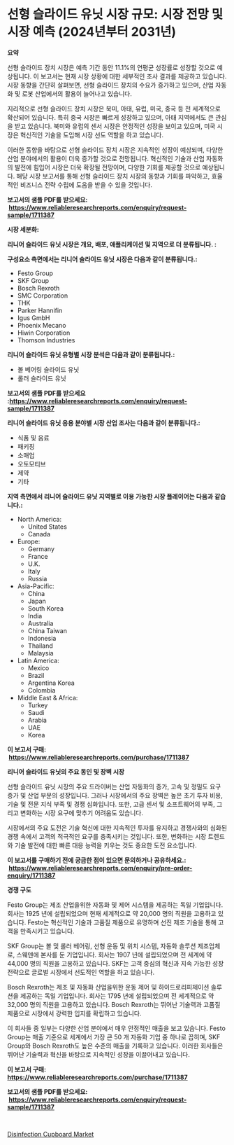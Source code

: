 <p><h1>선형 슬라이드 유닛 시장 규모: 시장 전망 및 시장 예측 (2024년부터 2031년)</h1></p><p><strong>요약</strong></p>
<p><p>선형 슬라이드 장치 시장은 예측 기간 동안 11.1%의 연평균 성장률로 성장할 것으로 예상됩니다. 이 보고서는 현재 시장 상황에 대한 세부적인 조사 결과를 제공하고 있습니다. 시장 동향을 간단히 살펴보면, 선형 슬라이드 장치의 수요가 증가하고 있으며, 산업 자동화 및 로봇 산업에서의 활용이 늘어나고 있습니다.</p><p>지리적으로 선형 슬라이드 장치 시장은 북미, 아태, 유럽, 미국, 중국 등 전 세계적으로 확산되어 있습니다. 특히 중국 시장은 빠르게 성장하고 있으며, 아태 지역에서도 큰 관심을 받고 있습니다. 북미와 유럽의 센서 시장은 안정적인 성장을 보이고 있으며, 미국 시장은 혁신적인 기술을 도입해 시장 선도 역할을 하고 있습니다.</p><p>이러한 동향을 바탕으로 선형 슬라이드 장치 시장은 지속적인 성장이 예상되며, 다양한 산업 분야에서의 활용이 더욱 증가할 것으로 전망됩니다. 혁신적인 기술과 산업 자동화의 발전에 힘입어 시장은 더욱 확장될 전망이며, 다양한 기회를 제공할 것으로 예상됩니다. 해당 시장 보고서를 통해 선형 슬라이드 장치 시장의 동향과 기회를 파악하고, 효율적인 비즈니스 전략 수립에 도움을 받을 수 있을 것입니다.</p></p>
<p><strong>보고서의 샘플 PDF를 받으세요: &nbsp;<a href="https://www.reliableresearchreports.com/enquiry/request-sample/1711387">https://www.reliableresearchreports.com/enquiry/request-sample/1711387</a></strong></p>
<p><strong>시장 세분화:</strong></p>
<p><strong> 리니어 슬라이드 유닛 시장은 개요, 배포, 애플리케이션 및 지역으로 더 분류됩니다. :</strong></p>
<p><strong>구성요소 측면에서는 리니어 슬라이드 유닛 시장은 다음과 같이 분류됩니다.:</strong></p>
<p><ul><li>Festo Group</li><li>SKF Group</li><li>Bosch Rexroth</li><li>SMC Corporation</li><li>THK</li><li>Parker Hannifin</li><li>Igus GmbH</li><li>Phoenix Mecano</li><li>Hiwin Corporation</li><li>Thomson Industries</li></ul></p>
<p><strong> 리니어 슬라이드 유닛 유형별 시장 분석은 다음과 같이 분류됩니다.:</strong></p>
<p><ul><li>볼 베어링 슬라이드 유닛</li><li>롤러 슬라이드 유닛</li></ul></p>
<p><strong>보고서의 샘플 PDF를 받으세요 :<a href="https://www.reliableresearchreports.com/enquiry/request-sample/1711387">https://www.reliableresearchreports.com/enquiry/request-sample/1711387</a></strong></p>
<p><strong> 리니어 슬라이드 유닛 응용 분야별 시장 산업 조사는 다음과 같이 분류됩니다.:</strong></p>
<p><ul><li>식품 및 음료</li><li>패키징</li><li>소매업</li><li>오토모티브</li><li>제약</li><li>기타</li></ul></p>
<p><strong>지역 측면에서 리니어 슬라이드 유닛 지역별로 이용 가능한 시장 플레이어는 다음과 같습니다.:</strong></p>
<p><ul>
    <li>
        North America:
        <ul>
            <li>United States</li>
            <li>Canada</li>
        </ul>
    </li>
    <li>
        Europe:
        <ul>
            <li>Germany</li>
            <li>France</li>
            <li>U.K.</li>
            <li>Italy</li>
            <li>Russia</li>
        </ul>
    </li>
    <li>
        Asia-Pacific:
        <ul>
            <li>China</li>
            <li>Japan</li>
            <li>South Korea</li>
            <li>India</li>
            <li>Australia</li>
            <li>China Taiwan</li>
            <li>Indonesia</li>
            <li>Thailand</li>
            <li>Malaysia</li>
        </ul>
    </li>
    <li>
        Latin America:
        <ul>
            <li>Mexico</li>
            <li>Brazil</li>
            <li>Argentina Korea</li>
            <li>Colombia</li>
        </ul>
    </li>
    <li>
        Middle East & Africa:
        <ul>
            <li>Turkey</li>
            <li>Saudi</li>
            <li>Arabia</li>
            <li>UAE</li>
            <li>Korea</li>
        </ul>
    </li>
    </ul></p>
<p><strong>이 보고서 구매: &nbsp;<a href="https://www.reliableresearchreports.com/purchase/1711387">https://www.reliableresearchreports.com/purchase/1711387</a></strong></p>
<p><strong>리니어 슬라이드 유닛의 주요 동인 및 장벽 시장</strong></p>
<p><p>선형 슬라이드 유닛 시장의 주요 드라이버는 산업 자동화의 증가, 고속 및 정밀도 요구 증가 및 산업 부문의 성장입니다. 그러나 시장에서의 주요 장벽은 높은 초기 투자 비용, 기술 및 전문 지식 부족 및 경쟁 심화입니다. 또한, 고급 센서 및 소프트웨어의 부족, 그리고 변화하는 시장 요구에 맞추기 어려움도 있습니다.</p><p>시장에서의 주요 도전은 기술 혁신에 대한 지속적인 투자를 유지하고 경쟁사와의 심화된 경쟁 속에서 고객의 적극적인 요구를 충족시키는 것입니다. 또한, 변화하는 시장 트렌드와 기술 발전에 대한 빠른 대응 능력을 키우는 것도 중요한 도전 요소입니다.</p></p>
<p><strong>이 보고서를 구매하기 전에 궁금한 점이 있으면 문의하거나 공유하세요.: &nbsp;<a href="https://www.reliableresearchreports.com/enquiry/pre-order-enquiry/1711387">https://www.reliableresearchreports.com/enquiry/pre-order-enquiry/1711387</a></strong></p>
<p><strong>경쟁 구도</strong></p>
<p><p>Festo Group는 제조 산업을위한 자동화 및 제어 시스템을 제공하는 독일 기업입니다. 회사는 1925 년에 설립되었으며 현재 세계적으로 약 20,000 명의 직원을 고용하고 있습니다. Festo는 혁신적인 기술과 고품질 제품으로 유명하며 선진 제조 기술을 통해 고객을 만족시키고 있습니다.</p><p>SKF Group는 볼 및 롤러 베어링, 선형 운동 및 위치 시스템, 자동화 솔루션 제조업체로, 스웨덴에 본사를 둔 기업입니다. 회사는 1907 년에 설립되었으며 전 세계에 약 44,000 명의 직원을 고용하고 있습니다. SKF는 고객 중심의 혁신과 지속 가능한 성장 전략으로 글로벌 시장에서 선도적인 역할을 하고 있습니다.</p><p>Bosch Rexroth는 제조 및 자동화 산업을위한 운동 제어 및 하이드로리피제이션 솔루션을 제공하는 독일 기업입니다. 회사는 1795 년에 설립되었으며 전 세계적으로 약 32,000 명의 직원을 고용하고 있습니다. Bosch Rexroth는 뛰어난 기술력과 고품질 제품으로 시장에서 강력한 입지를 확립하고 있습니다.</p><p>이 회사들 중 일부는 다양한 산업 분야에서 매우 안정적인 매출을 보고 있습니다. Festo Group는 매출 기준으로 세계에서 가장 큰 50 개 자동화 기업 중 하나로 꼽히며, SKF Group와 Bosch Rexroth도 높은 수준의 매출을 기록하고 있습니다. 이러한 회사들은 뛰어난 기술력과 혁신을 바탕으로 지속적인 성장을 이끌어내고 있습니다.</p></p>
<p><strong>이 보고서 구매: &nbsp; <a href="https://www.reliableresearchreports.com/purchase/1711387">https://www.reliableresearchreports.com/purchase/1711387</a></strong></p>
<p><strong>보고서의 샘플 PDF를 받으세요: &nbsp;<a href="https://www.reliableresearchreports.com/enquiry/request-sample/1711387">https://www.reliableresearchreports.com/enquiry/request-sample/1711387</a></strong><strong></strong></p>
<p>&nbsp;</p>
<p><p><a href="https://github.com/Sarissaschmalingtr6fz2739/Market-Research-Report-List-1/blob/main/disinfection-cupboard-market.md">Disinfection Cupboard Market</a></p></p>